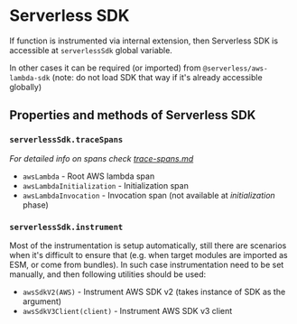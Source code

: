 # Serverless SDK

If function is instrumented via internal extension, then Serverless SDK is accessible at `serverlessSdk` global variable.

In other cases it can be required (or imported) from `@serverless/aws-lambda-sdk` (note: do not load SDK that way if it's already accessible globally)

## Properties and methods of Serverless SDK

### `serverlessSdk.traceSpans`

_For detailed info on spans check [trace-spans.md](./trace-spans.md)_

- `awsLambda` - Root AWS lambda span
- `awsLambdaInitialization` - Initialization span
- `awsLambdaInvocation` - Invocation span (not available at _initialization_ phase)

### `serverlessSdk.instrument`

Most of the instrumentation is setup automatically, still there are scenarios when it's difficult to ensure that (e.g. when target modules are imported as ESM, or come from bundles). In such case instrumentation need to be set manually, and then following utilities should be used:

- `awsSdkV2(AWS)` - Instrument AWS SDK v2 (takes instance of SDK as the argument)
- `awsSdkV3Client(client)` - Instrument AWS SDK v3 client
